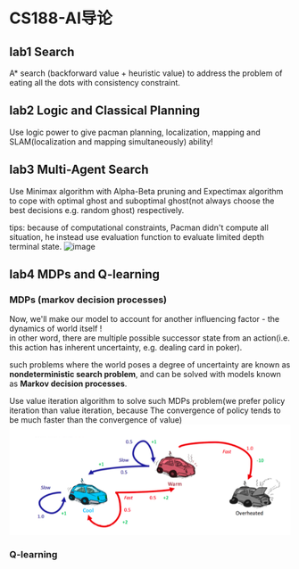 # CS188-AI导论

## lab1 Search  
A* search (backforward value + heuristic value) to address the problem of eating all the dots with consistency constraint.

## lab2 Logic and Classical Planning  
Use logic power to give pacman planning, localization, mapping and SLAM(localization and mapping simultaneously) ability!

## lab3 Multi-Agent Search
Use Minimax algorithm with Alpha-Beta pruning and Expectimax algorithm to cope with optimal ghost and suboptimal ghost(not always choose the best decisions e.g. random ghost) respectively. 

tips: because of computational constraints, Pacman didn't compute all situation, he instead use evaluation function to evaluate limited depth terminal state. 
<img width="1000" alt="image" src="https://github.com/WJSGDBZ/CS188-Introduction-to-Artificial-Intelligence/assets/50448108/968b0dc2-c473-442b-947d-bdf1dbce019e">

## lab4 MDPs and Q-learning
### MDPs (markov decision processes)
Now, we'll make our model to account for another influencing factor - the dynamics of world itself !   
in other word, there are multiple possible successor state from an action(i.e. this action has inherent uncertainty, e.g. dealing card in poker).

such problems where the world poses a degree of uncertainty are known as **nondeterministic search problem**, and can be solved with models known as **Markov decision processes**.

Use value iteration algorithm to solve such MDPs problem(we prefer policy iteration than value iteration, because The convergence of policy tends to be much faster than the convergence of value)
![img_2.png](img_2.png)
### Q-learning





